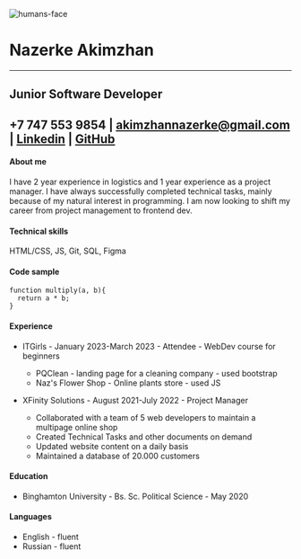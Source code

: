 ![humans-face](/img/passport-photo.png "фото")

# __Nazerke Akimzhan__
----------------------------
Junior Software Developer
----------------------------
+7 747 553 9854 | akimzhannazerke@gmail.com | [Linkedin](www.linkedin.com/in/nazerke) | [GitHub](github.com/nazya06)
----------------------------
#### About me
I have 2 year experience in logistics and 1 year experience as a project manager. I have always successfully completed technical tasks, mainly because of my natural interest in programming.
I am now looking to shift my career from project management to frontend dev.

#### Technical skills
HTML/CSS, JS, Git, SQL, Figma

#### Code sample

```
function multiply(a, b){
  return a * b;
}
```


#### Experience

* ITGirls - January 2023-March 2023 - Attendee - WebDev course for beginners
    + PQClean - landing page for a cleaning company - used bootstrap
    + Naz's Flower Shop - Online plants store - used JS

* XFinity Solutions - August 2021-July 2022 - Project Manager
    + Collaborated with a team of 5 web developers to maintain a multipage online shop
    + Created Technical Tasks and other documents on demand
    + Updated website content on a daily basis
    + Maintained a database of 20.000 customers


#### Education
* Binghamton University - Bs. Sc. Political Science - May 2020

#### Languages

* English - fluent
* Russian - fluent
